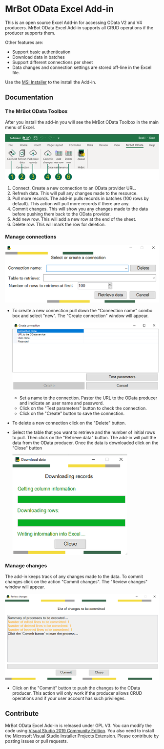 # MrBot OData Excel Add-in
This is an open source Excel Add-in for accessing OData V2 and V4 producers. MrBot OData Excel Add-in supports all CRUD operations if the producer supports them.

Other features are:

- Support basic authentication
- Download data in batches
- Support different connections per sheet
- Data changes and connection settings are stored off-line in the Excel file. 

Use the [MSI Installer](https://github.com/mrbotcr/MrBot-OData-Client/raw/Version2.0/MrBotAddIn-Setup/Release/MrBotAddIn-Setup.msi) to the install the Add-in.

## Documentation

### The MrBot OData Toolbox

After you install the add-in you will see the MrBot OData Toolbox in the main menu of Excel.

![](./screenshots/01.png)

1. Connect. Create a new connection to an OData provider URL.
2. Refresh data. This will pull any changes made to the resource.
3. Pull more records. The add-in pulls records in batches (100 rows by default). This action will pull more records if there are any.
4. Commit changes. This will show you any changes made to the data before pushing them back to the OData provider.
5. Add new row. This will add a new row at the end of the sheet.
6. Delete row. This will mark the row for deletion.

### Manage connections

![](./screenshots/02.png)

- To create a new connection pull down the "Connection name" combo box and select "new". The "Create connection" window will appear.

  ![](./screenshots/03.png)

  - Set a name to the connection. Paster the URL to the OData producer and indicate an user name and password.
  - Click on the "Test parameters" button to check the connection.
  - Click on the "Create" button to save the connection.

- To delete a new connection click on the "Delete" button.

- Select the table that you want to retrieve and the number of initial rows to pull. Then click on the "Retrieve data" button. The add-in will pull the data from the OData producer. Once the data is downloaded click on the "Close" button

  ![](./screenshots/04.png)

### Manage changes

The add-in keeps track of any changes made to the data. To commit changes click on the action "Commit changes". The "Review changes" window will appear.

![](./screenshots/05.png)

- Click on the "Commit" button to push the changes to the OData producer. This action will only work if the producer allows CRUD operations and if your user account has such privileges.

## Contribute

MrBot OData Excel Add-in is released under GPL V3. You can modify the code using [Visual Studio 2019 Community Edition](https://visualstudio.microsoft.com/vs/community/). You also need to install the [Microsoft Visual Studio Installer Projects Extension](https://marketplace.visualstudio.com/items?itemName=VisualStudioClient.MicrosoftVisualStudio2017InstallerProjects). Please contribute by posting issues or pull requests.

